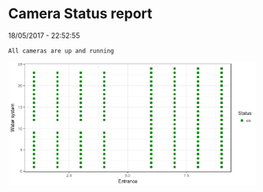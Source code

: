 Camera Status report
================
18/05/2017 - 22:52:55

    All cameras are up and running

![](camreport_files/figure-markdown_github/unnamed-chunk-2-1.png)
